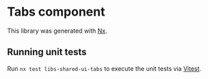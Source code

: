 # Tabs component

This library was generated with [Nx](https://nx.dev).

## Running unit tests

Run `nx test libs-shared-ui-tabs` to execute the unit tests via [Vitest](https://vitest.dev/).
